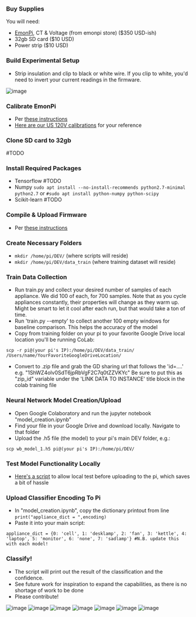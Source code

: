 ### Buy Supplies
You will need:
* [EmonPi](https://openenergymonitor.com/emonpi-3/), CT & Voltage (from emonpi store) ($350 USD-ish)
* 32gb SD card ($10 USD)
* Power strip ($10 USD)
### Build Experimental Setup
* Strip insulation and clip to black or white wire. If you clip to white, you'd need to invert your current readings in the firmware.

![image](https://user-images.githubusercontent.com/8934290/54722330-86423280-4b21-11e9-843a-1506b9358652.png)

### Calibrate EmonPi 
* Per [these instructions](https://learn.openenergymonitor.org/electricity-monitoring/ctac/calibration)
* [Here are our US 120V calibrations](https://github.com/quicksell-louis/EnergyMeter/blob/master/data/Calibrating%20Vrms%20Constant.xlsx) for your reference
### Clone SD card to 32gb
#TODO
### Install Required Packages
* Tensorflow #TODO
* Numpy 
`sudo apt install --no-install-recommends python2.7-minimal python2.7` 
or 
`#sudo apt install python-numpy python-scipy`
* Scikit-learn #TODO

### Compile & Upload Firmware 
* Per [these instructions](https://github.com/quicksell-louis/EnergyMeter/blob/master/firmware/instructions.md) 

### Create Necessary Folders
* `mkdir /home/pi/DEV/` (where scripts will reside)
* `mkdir /home/pi/DEV/data_train` (where training dataset will reside)

### Train Data Collection
* Run train.py and collect your desired number of samples of each appliance. We did 100 of each, for 700 samples.
Note that as you cycle appliances constantly, their properties will change as they warm up. 
Might be smart to let it cool after each run, but that would take a ton of time.
* Run 'train.py --empty' to collect another 100 empty windows for baseline comparison. This helps the accuracy of the model
* Copy from training folder on your pi to your favorite Google Drive local location you'll be running CoLab:

`scp -r pi@(your pi's IP):/home/pi/DEV/data_train/ /Users/name/YourFavoriteGoogleDriveLocation/`
* Convert to .zip file and grab the GD sharing url that follows the 'id=....' e.g. "1ShWZ4olv0SdT6jpRbVgF2C7q0tZZVKYc"
  Be sure to put this as "zip_id" variable under the 'LINK DATA TO INSTANCE' title block in the colab training file

### Neural Network Model Creation/Upload
* Open Google Colaboratory and run the jupyter notebook "model_creation.ipynb"
* Find your file in your Google Drive and download locally. Navigate to that folder
* Upload the .h5 file (the model) to your pi's main DEV folder, e.g.:

`scp wb_model_1.h5 pi@(your pi's IP):/home/pi/DEV/`

### Test Model Functionality Locally
* [Here's a script](https://github.com/quicksell-louis/EnergyMeter/blob/master/scripts/test_classify.py) to allow local test before uploading to the pi, which saves a bit of hassle


### Upload Classifier Encoding To Pi
* In "model_creation.ipynb", copy the dictionary printout from line `print("appliance_dict = ",encoding)`
* Paste it into your main script: 

`appliance_dict = {0: 'cell', 1: 'desklamp', 2: 'fan', 3: 'kettle', 4: 'laptop', 5: 'monitor', 6: 'none', 7: 'sadlamp'} #N.B. update this with each model!`

### Classify!
* The script will print out the result of the classification and the confidence. 
* See future work for inspiration to expand the capabilities, as there is no shortage of work to be done
* Please contribute!

![image](https://user-images.githubusercontent.com/8934290/54723395-ab847000-4b24-11e9-972c-41f37fc29c30.png)
![image](https://user-images.githubusercontent.com/8934290/54723425-be974000-4b24-11e9-9a49-8d0b971353e8.png)
![image](https://user-images.githubusercontent.com/8934290/54723448-d53d9700-4b24-11e9-9cc0-7cc9c2840edd.png)
![image](https://user-images.githubusercontent.com/8934290/54723488-f56d5600-4b24-11e9-94cf-ceb84dfbced2.png)
![image](https://user-images.githubusercontent.com/8934290/54723532-19309c00-4b25-11e9-8dd8-79155f74c0c1.png)
![image](https://user-images.githubusercontent.com/8934290/54723581-3bc2b500-4b25-11e9-82bb-cd1f05078126.png)
![image](https://user-images.githubusercontent.com/8934290/54723618-5bf27400-4b25-11e9-8adc-63e49a7a231c.png)
